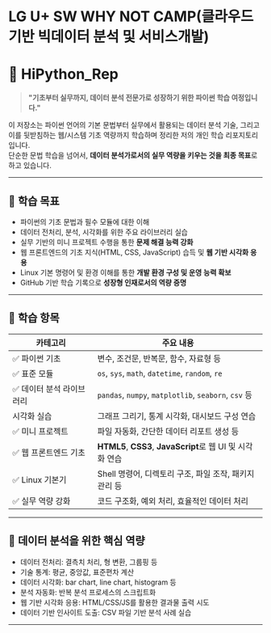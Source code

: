 # LG U+ SW WHY NOT CAMP(클라우드 기반 빅데이터 분석 및 서비스개발)
# 📘 HiPython_Rep

> **"기초부터 실무까지, 데이터 분석 전문가로 성장하기 위한 파이썬 학습 여정입니다."**

이 저장소는 파이썬 언어의 기본 문법부터 실무에서 활용되는 데이터 분석 기술, 그리고 이를 뒷받침하는 웹/시스템 기초 역량까지 학습하며 정리한 저의 개인 학습 리포지토리입니다.  
단순한 문법 학습을 넘어서, **데이터 분석가로서의 실무 역량을 키우는 것을 최종 목표**로 하고 있습니다.

---

## 🎯 학습 목표

- 파이썬의 기초 문법과 필수 모듈에 대한 이해
- 데이터 전처리, 분석, 시각화를 위한 주요 라이브러리 실습
- 실무 기반의 미니 프로젝트 수행을 통한 **문제 해결 능력 강화**
- 웹 프론트엔드의 기초 지식(HTML, CSS, JavaScript) 습득 및 **웹 기반 시각화 응용**
- Linux 기본 명령어 및 환경 이해를 통한 **개발 환경 구성 및 운영 능력 확보**
- GitHub 기반 학습 기록으로 **성장형 인재로서의 역량 증명**

---

## 📌 학습 항목

| 카테고리 | 주요 내용 |
|----------|------------|
| ✅ 파이썬 기초 | 변수, 조건문, 반복문, 함수, 자료형 등 |
| ✅ 표준 모듈 | `os`, `sys`, `math`, `datetime`, `random`, `re` |
| ✅ 데이터 분석 라이브러리 | `pandas`, `numpy`, `matplotlib`, `seaborn`, `csv` 등 |
|       시각화 실습 | 그래프 그리기, 통계 시각화, 대시보드 구성 연습 |
| ✅ 미니 프로젝트 | 파일 자동화, 간단한 데이터 리포트 생성 등 |
| ✅ 웹 프론트엔드 기초 | **HTML5**, **CSS3**, **JavaScript**로 웹 UI 및 시각화 연습 |
| ✅ Linux 기본기 | Shell 명령어, 디렉토리 구조, 파일 조작, 패키지 관리 등 |
| ✅ 실무 역량 강화 | 코드 구조화, 예외 처리, 효율적인 데이터 처리 |

---

## 🧠 데이터 분석을 위한 핵심 역량

- 데이터 전처리: 결측치 처리, 형 변환, 그룹핑 등
- 기술 통계: 평균, 중앙값, 표준편차 계산
- 데이터 시각화: bar chart, line chart, histogram 등
- 분석 자동화: 반복 분석 프로세스의 스크립트화
- 웹 기반 시각화 응용: HTML/CSS/JS를 활용한 결과물 출력 시도
- 데이터 기반 인사이트 도출: CSV 파일 기반 분석 사례 실습

---



